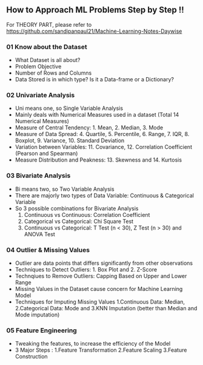 ## How to Approach ML Problems Step by Step !! 

For THEORY PART, please refer to https://github.com/sandipanpaul21/Machine-Learning-Notes-Daywise

### 01 Know about the Dataset
* What Dataset is all about?
* Problem Objective
* Number of Rows and Columns
* Data Stored is in which type? Is it a Data-frame or a Dictionary?

### 02 Univariate Analysis
* Uni means one, so Single Variable Analysis
* Mainly deals with Numerical Measures used in a dataset (Total 14 Numerical Measures)
* Measure of Central Tendency: 1. Mean, 2. Median, 3. Mode
* Measure of Data Spread: 4. Quartile, 5. Percentile, 6. Range, 7. IQR, 8. Boxplot, 9. Variance, 10. Standard Deviation
* Variation between Variables: 11. Covariance, 12. Correlation Coefficient (Pearson and Spearman)
* Measure Distribution and Peakness: 13. Skewness and 14. Kurtosis

### 03 Bivariate Analysis 
* Bi means two, so Two Variable Analysis
* There are majorly two types of Data Variable: Continuous & Categorical Variable
* So 3 possible combinations for Bivariate Analysis
  1. Continuous vs Continuous: Correlation Coefficient 
  2. Categorical vs Categorical: Chi Square Test
  3. Continuous vs Categorical: T Test (n < 30), Z Test (n > 30) and ANOVA Test

### 04 Outlier & Missing Values 
* Outlier are data points that differs significantly from other observations
* Techniques to Detect Outliers: 1. Box Plot and 2. Z-Score
* Technqiues to Remove Outliers: Capping Based on Upper and Lower Range
* Missing Values in the Dataset cause concern for Machine Learning Model
* Techniques for Imputing Missing Values
  1.Continuous Data: Median, 2.Categorical Data: Mode and 3.KNN Imputation (better than Median and Mode imputation)

### 05 Feature Engineering 
* Tweaking the features, to increase the efficiency of the Model
* 3 Major Steps : 
  1.Feature Transformation
  2.Feature Scaling
  3.Feature Construction
